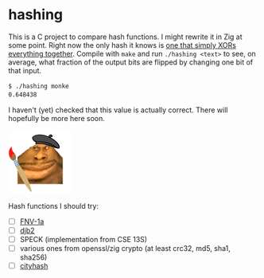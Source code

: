 hashing
=======

This is a C project to compare hash functions. I might rewrite it in Zig at some point. Right now the only hash it knows is [one that simply XORs everything together](./xor.c). Compile with `make` and run `./hashing <text>` to see, on average, what fraction of the output bits are flipped by changing one bit of that input.

```sh
$ ./hashing monke
0.648438
```

I haven't (yet) checked that this value is actually correct. There will hopefully be more here soon.

![a man with a beret and a paintbrush](./artistraf.png)

Hash functions I should try:

- [ ] [FNV-1a](https://craftinginterpreters.com/hash-tables.html#hashing-strings)
- [ ] [djb2](https://theartincode.stanis.me/008-djb2/)
- [ ] SPECK (implementation from CSE 13S)
- [ ] various ones from openssl/zig crypto (at least crc32, md5, sha1, sha256)
- [ ] [cityhash](https://github.com/google/cityhash)
